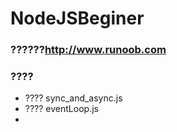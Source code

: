 # NodeJSBeginer

### ??????http://www.runoob.com

### ????
* ???? sync_and_async.js
* ???? eventLoop.js
* 
